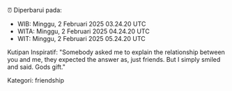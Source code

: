 ⏰ Diperbarui pada:
- WIB: Minggu, 2 Februari 2025 03.24.20 UTC
- WITA: Minggu, 2 Februari 2025 04.24.20 UTC
- WIT: Minggu, 2 Februari 2025 05.24.20 UTC

Kutipan Inspiratif:
"Somebody asked me to explain the relationship between you and me, they expected the answer as, just friends. But I simply smiled and said. Gods gift."


Kategori: friendship

